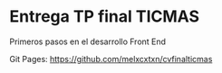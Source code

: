 # Entrega TP final TICMAS
Primeros pasos en el desarrollo Front End

Git Pages: https://github.com/melxcxtxn/cvfinalticmas
